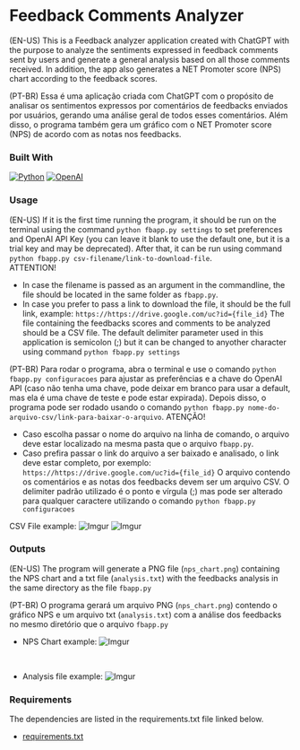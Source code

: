 # Feedback Comments Analyzer

(EN-US) This is a Feedback analyzer application created with ChatGPT with the purpose to analyze the sentiments expressed in feedback comments sent by users and generate a general analysis based on all those comments received. In addition, the app also generates a NET Promoter score (NPS) chart according to the feedback scores.

(PT-BR) Essa é uma aplicação criada com ChatGPT com o propósito de analisar os sentimentos expressos por comentários de feedbacks enviados por usuários, gerando uma análise geral de todos esses comentários. Além disso, o programa também gera um gráfico com o NET Promoter score (NPS) de acordo com as notas nos feedbacks.

### Built With

[![Python](https://img.shields.io/badge/Python-000?style=for-the-badge&logo=python)](https://docs.python.org/3/)
[![OpenAI](https://img.shields.io/badge/openai-000?style=for-the-badge&logo=openai)](https://sqlite.com/docs.html)

### Usage

(EN-US)
If it is the first time running the program, it should be run on the terminal using the command
`python fbapp.py settings` to set preferences and OpenAI API Key (you can leave it blank to use the default one, but it is a trial key and may be deprecated).
After that, it can be run using command `python fbapp.py csv-filename/link-to-download-file`. <br>
ATTENTION!<br>
* In case the filename is passed as an argument in the commandline, the file should be located in the same folder as `fbapp.py`.
* In case you prefer to pass a link to download the file, it should be the full link, example: `https://https://drive.google.com/uc?id={file_id}`
The file containing the feedbacks scores and comments to be analyzed should be a CSV file. The default delimiter parameter used in this application is semicolon (;) but it can be changed to anyother character using command `python fbapp.py settings`

(PT-BR)
Para rodar o programa, abra o terminal e use o comando
`python fbapp.py configuracoes` para ajustar as preferências e a chave do OpenAI API (caso não tenha uma chave, pode deixar em branco para usar a default, mas ela é uma chave de teste e pode estar expirada). Depois disso, o programa pode ser rodado usando o comando `python fbapp.py nome-do-arquivo-csv/link-para-baixar-o-arquivo`.
ATENÇÃO!<br>
* Caso escolha passar o nome do arquivo na linha de comando, o arquivo deve estar localizado na mesma pasta que o arquivo `fbapp.py`.
* Caso prefira passar o link do arquivo a ser baixado e analisado, o link deve estar completo, por exemplo: `https://https://drive.google.com/uc?id={file_id}`
O arquivo contendo os comentários e as notas dos feedbacks devem ser um arquivo CSV. O delimiter padrão utilizado é o ponto e vírgula (;) mas pode ser alterado para qualquer caractere utilizando o comando `python fbapp.py configuracoes`

CSV File example:
![Imgur](https://i.imgur.com/fclzApl.png)
![Imgur](https://i.imgur.com/BLZkNT6.png)


### Outputs
(EN-US)
The program will generate a PNG file (`nps_chart.png`)  containing the NPS chart and a txt file (`analysis.txt`) with the feedbacks analysis in the same directory as the file `fbapp.py` <br>

(PT-BR)
O programa gerará um arquivo PNG (`nps_chart.png`) contendo o gráfico NPS e um arquivo txt (`analysis.txt`) com a análise dos feedbacks no mesmo diretório que o arquivo `fbapp.py` <br>

* NPS Chart example:
![Imgur](https://i.imgur.com/OB06VAL.png)
<br>

* Analysis file example:
![Imgur](https://i.imgur.com/plxqMN8.png)

### Requirements

The dependencies are listed in the requirements.txt file linked below.

* [requirements.txt](https://github.com/jotapesp/)
